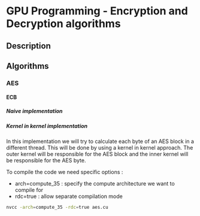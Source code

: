 # GPU Programming - Encryption and Decryption algorithms

## Description

## Algorithms

### AES

#### ECB

##### Naive implementation

##### Kernel in kernel implementation

In this implementation we will try to calculate each byte of an AES block in a different thread. This will be done by using a kernel in kernel approach. The outer kernel will be responsible for the AES block and the inner kernel will be responsible for the AES byte.

To compile the code we need specific options :
- arch=compute_35 : specify the compute architecture we want to compile for
- rdc=true : allow separate compilation mode


```bash
nvcc -arch=compute_35 -rdc=true aes.cu
```

